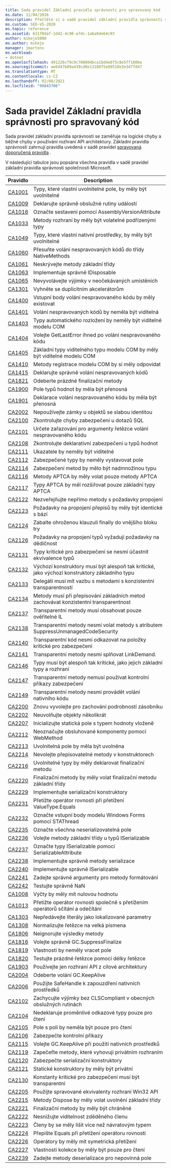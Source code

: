 ```yaml
---
title: Sada pravidel Základní pravidla správnosti pro spravovaný kód
ms.date: 11/04/2016
description: Přečtěte si o sadě pravidel základní pravidla správnosti sady Visual Studio, která se zaměřuje na logické chyby a běžné chyby rozhraní API rozhraní API. Podívejte se na téma popisy pravidel.
ms.custom: SEO-VS-2020
ms.topic: reference
ms.assetid: 631f0daf-1d42-4c90-a7dc-1a6a9de64c93
author: mikejo5000
ms.author: mikejo
manager: jmartens
ms.workload:
- dotnet
ms.openlocfilehash: 491226cf9c9c708804bca1bd4e075c8e5ff160be
ms.sourcegitcommit: ae6d47b09a439cd0e13180f5e89510e3e347fd47
ms.translationtype: MT
ms.contentlocale: cs-CZ
ms.lasthandoff: 02/08/2021
ms.locfileid: "99843706"
---
```

# <a name="basic-correctness-rules-rule-set-for-managed-code"></a>Sada pravidel Základní pravidla správnosti pro spravovaný kód

Sada pravidel základní pravidla správnosti se zaměřuje na logické chyby a běžné chyby v používání rozhraní API architektury. Základní pravidla správnosti zahrnují pravidla uvedená v sadě pravidel [spravovaná doporučená pravidla](managed-recommended-rules-rule-set-for-managed-code.md) .

V následující tabulce jsou popsána všechna pravidla v sadě pravidel základní pravidla správnosti společnosti Microsoft.

|Pravidlo|Description|
|----------|-----------------|
|[CA1001](/dotnet/fundamentals/code-analysis/quality-rules/ca1001)|Typy, které vlastní uvolnitelné pole, by měly být uvolnitelné|
|[CA1009](../code-quality/ca1009.md)|Deklarujte správně obslužné rutiny událostí|
|[CA1016](/dotnet/fundamentals/code-analysis/quality-rules/ca1016)|Označte sestavení pomocí AssemblyVersionAttribute|
|[CA1033](/dotnet/fundamentals/code-analysis/quality-rules/ca1033)|Metody rozhraní by měly být volatelné podřízenými typy|
|[CA1049](../code-quality/ca1049.md)|Typy, které vlastní nativní prostředky, by měly být uvolnitelné|
|[CA1060](/dotnet/fundamentals/code-analysis/quality-rules/ca1060)|Přesuňte volání nespravovaných kódů do třídy NativeMethods|
|[CA1061](/dotnet/fundamentals/code-analysis/quality-rules/ca1061)|Neskrývejte metody základní třídy|
|[CA1063](/dotnet/fundamentals/code-analysis/quality-rules/ca1063)|Implementuje správně IDisposable|
|[CA1065](/dotnet/fundamentals/code-analysis/quality-rules/ca1065)|Nevyvolávejte výjimky v neočekávaných umístěních|
|[CA1301](../code-quality/ca1301.md)|Vyhněte se duplicitním akcelerátorům|
|[CA1400](../code-quality/ca1400.md)|Vstupní body volání nespravovaného kódu by měly existovat|
|[CA1401](/dotnet/fundamentals/code-analysis/quality-rules/ca1401)|Volání nespravovaných kódů by neměla být viditelná|
|[CA1403](../code-quality/ca1403.md)|Typy automatického rozložení by neměly být viditelné modelu COM|
|[CA1404](../code-quality/ca1404.md)|Volejte GetLastError ihned po volání nespravovaného kódu|
|[CA1405](../code-quality/ca1405.md)|Základní typy viditelného typu modelu COM by měly být viditelné modelu COM|
|[CA1410](../code-quality/ca1410.md)|Metody registrace modelu COM by si měly odpovídat|
|[CA1415](../code-quality/ca1415.md)|Deklarujte správně volání nespravovaných kódů|
|[CA1821](/dotnet/fundamentals/code-analysis/quality-rules/ca1821)|Odeberte prázdné finalizační metody|
|[CA1900](../code-quality/ca1900.md)|Pole typů hodnot by měla být přenosná|
|[CA1901](../code-quality/ca1901.md)|Deklarace volání nespravovaného kódu by měla být přenosná|
|[CA2002](/dotnet/fundamentals/code-analysis/quality-rules/ca2002)|Nepoužívejte zámky u objektů se slabou identitou|
|[CA2100](/dotnet/fundamentals/code-analysis/quality-rules/ca2100)|Zkontrolujte chyby zabezpečení u dotazů SQL|
|[CA2101](/dotnet/fundamentals/code-analysis/quality-rules/ca2101)|Určete zařazování pro argumenty řetězce volání nespravovaného kódu|
|[CA2108](../code-quality/ca2108.md)|Zkontrolujte deklarativní zabezpečení u typů hodnot|
|[CA2111](../code-quality/ca2111.md)|Ukazatele by neměly být viditelné|
|[CA2112](../code-quality/ca2112.md)|Zabezpečené typy by neměly vystavovat pole|
|[CA2114](../code-quality/ca2114.md)|Zabezpečení metod by mělo být nadmnožinou typu|
|[CA2116](../code-quality/ca2116.md)|Metody APTCA by měly volat pouze metody APTCA|
|[CA2117](../code-quality/ca2117.md)|Typy APTCA by měl rozšiřovat pouze základní typy APTCA|
|[CA2122](../code-quality/ca2122.md)|Nezveřejňujte nepřímo metody s požadavky propojení|
|[CA2123](../code-quality/ca2123.md)|Požadavky na propojení přepisů by měly být identické s bází|
|[CA2124](../code-quality/ca2124.md)|Zabalte ohroženou klauzuli finally do vnějšího bloku try|
|[CA2126](../code-quality/ca2126.md)|Požadavky na propojení typů vyžadují požadavky na dědičnost|
|[CA2131](../code-quality/ca2131.md)|Typy kritické pro zabezpečení se nesmí účastnit ekvivalence typů|
|[CA2132](../code-quality/ca2132.md)|Výchozí konstruktory musí být alespoň tak kritické, jako výchozí konstruktory základního typu|
|[CA2133](../code-quality/ca2133.md)|Delegáti musí mít vazbu s metodami s konzistentní transparentností|
|[CA2134](../code-quality/ca2134.md)|Metody musí při přepisování základních metod zachovávat konzistentní transparentnost|
|[CA2137](../code-quality/ca2137.md)|Transparentní metody musí obsahovat pouze ověřitelné IL|
|[CA2138](../code-quality/ca2138.md)|Transparentní metody nesmí volat metody s atributem SuppressUnmanagedCodeSecurity|
|[CA2140](../code-quality/ca2140.md)|Transparentní kód nesmí odkazovat na položky kritické pro zabezpečení|
|[CA2141](../code-quality/ca2141.md)|Transparentní metody nesmí splňovat LinkDemand.|
|[CA2146](../code-quality/ca2146.md)|Typy musí být alespoň tak kritické, jako jejich základní typy a rozhraní|
|[CA2147](../code-quality/ca2147.md)|Transparentní metody nemusí používat kontrolní příkazy zabezpečení|
|[CA2149](../code-quality/ca2149.md)|Transparentní metody nesmí provádět volání nativního kódu|
|[CA2200](/dotnet/fundamentals/code-analysis/quality-rules/ca2200)|Znovu vyvolejte pro zachování podrobností zásobníku|
|[CA2202](../code-quality/ca2202.md)|Neuvolňujte objekty několikrát|
|[CA2207](/dotnet/fundamentals/code-analysis/quality-rules/ca2207)|Inicializujte statická pole s typem hodnoty vloženě|
|[CA2212](../code-quality/ca2212.md)|Neoznačujte obsluhované komponenty pomocí WebMethod|
|[CA2213](/dotnet/fundamentals/code-analysis/quality-rules/ca2213)|Uvolnitelná pole by měla být uvolněna|
|[CA2214](/dotnet/fundamentals/code-analysis/quality-rules/ca2214)|Nevolejte přepisovatelné metody v konstruktorech|
|[CA2216](/dotnet/fundamentals/code-analysis/quality-rules/ca2216)|Uvolnitelné typy by měly deklarovat finalizační metodu|
|[CA2220](../code-quality/ca2220.md)|Finalizační metody by měly volat finalizační metodu základní třídy|
|[CA2229](/dotnet/fundamentals/code-analysis/quality-rules/ca2229)|Implementujte serializační konstruktory|
|[CA2231](/dotnet/fundamentals/code-analysis/quality-rules/ca2231)|Přetižte operátor rovnosti při přetížení ValueType.Equals|
|[CA2232](../code-quality/ca2232.md)|Označte vstupní body modelu Windows Forms pomocí STAThread|
|[CA2235](/dotnet/fundamentals/code-analysis/quality-rules/ca2235)|Označte všechna neserializovatelná pole|
|[CA2236](../code-quality/ca2236.md)|Volejte metody základní třídy u typů ISerializable|
|[CA2237](/dotnet/fundamentals/code-analysis/quality-rules/ca2237)|Označte typy ISerializable pomocí SerializableAttribute|
|[CA2238](../code-quality/ca2238.md)|Implementujte správně metody serializace|
|[CA2240](../code-quality/ca2240.md)|Implementujte správně ISerializable|
|[CA2241](/dotnet/fundamentals/code-analysis/quality-rules/ca2241)|Zadejte správné argumenty pro metody formátování|
|[CA2242](/dotnet/fundamentals/code-analysis/quality-rules/ca2242)|Testujte správně NaN|
|[CA1008](/dotnet/fundamentals/code-analysis/quality-rules/ca1008)|Výčty by měly mít nulovou hodnotu|
|[CA1013](../code-quality/ca1013.md)|Přetižte operátor rovnosti společně s přetížením operátorů sčítání a odečítání|
|[CA1303](/dotnet/fundamentals/code-analysis/quality-rules/ca1303)|Nepředávejte literály jako lokalizované parametry|
|[CA1308](/dotnet/fundamentals/code-analysis/quality-rules/ca1308)|Normalizujte řetězce na velká písmena|
|[CA1806](/dotnet/fundamentals/code-analysis/quality-rules/ca1806)|Neignorujte výsledky metody|
|[CA1816](/dotnet/fundamentals/code-analysis/quality-rules/ca1816)|Volejte správně GC.SuppressFinalize|
|[CA1819](/dotnet/fundamentals/code-analysis/quality-rules/ca1819)|Vlastnosti by neměly vracet pole|
|[CA1820](/dotnet/fundamentals/code-analysis/quality-rules/ca1820)|Testujte prázdné řetězce pomocí délky řetězce|
|[CA1903](../code-quality/ca1903.md)|Používejte jen rozhraní API z cílové architektury|
|[CA2004](../code-quality/ca2004.md)|Odeberte volání GC.KeepAlive|
|[CA2006](../code-quality/ca2006.md)|Použijte SafeHandle k zapouzdření nativních prostředků|
|[CA2102](../code-quality/ca2102.md)|Zachycujte výjimky bez CLSCompliant v obecných obslužných rutinách|
|[CA2104](../code-quality/ca2104.md)|Nedeklaruje proměnlivé odkazové typy pouze pro čtení|
|[CA2105](../code-quality/ca2105.md)|Pole s poli by neměla být pouze pro čtení|
|[CA2106](../code-quality/ca2106.md)|Zabezpečte kontrolní příkazy|
|[CA2115](../code-quality/ca2115.md)|Volejte GC.KeepAlive při použití nativních prostředků|
|[CA2119](/dotnet/fundamentals/code-analysis/quality-rules/ca2119)|Zapečeťte metody, které vyhovují privátním rozhraním|
|[CA2120](../code-quality/ca2120.md)|Zabezpečte serializační konstruktory|
|[CA2121](../code-quality/ca2121.md)|Statické konstruktory by měly být privátní|
|[CA2130](../code-quality/ca2130.md)|Konstanty kritické pro zabezpečení musí být transparentní|
|[CA2205](../code-quality/ca2205.md)|Použijte spravované ekvivalenty rozhraní Win32 API|
|[CA2215](/dotnet/fundamentals/code-analysis/quality-rules/ca2215)|Metody Dispose by měly volat uvolnění základní třídy|
|[CA2221](../code-quality/ca2221.md)|Finalizační metody by měly být chráněné|
|[CA2222](../code-quality/ca2222.md)|Nesnižujte viditelnost zděděného členu|
|[CA2223](../code-quality/ca2223.md)|Členy by se měly lišit více než návratovým typem|
|[CA2224](../code-quality/ca2224.md)|Přepište Equals při přetížení operátoru rovnosti|
|[CA2226](/dotnet/fundamentals/code-analysis/quality-rules/ca2226)|Operátory by měly mít symetrická přetížení|
|[CA2227](/dotnet/fundamentals/code-analysis/quality-rules/ca2227)|Vlastnosti kolekce by měly být pouze pro čtení|
|[CA2239](../code-quality/ca2239.md)|Zadejte metody deserializace pro nepovinná pole|
